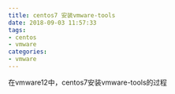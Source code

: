 ```yaml
---
title: centos7 安装vmware-tools
date: 2018-09-03 11:57:33
tags: 
- centos
- vmware
categories: 
- vmware
---
```


在vmware12中，centos7安装vmware-tools的过程

<!--more-->


